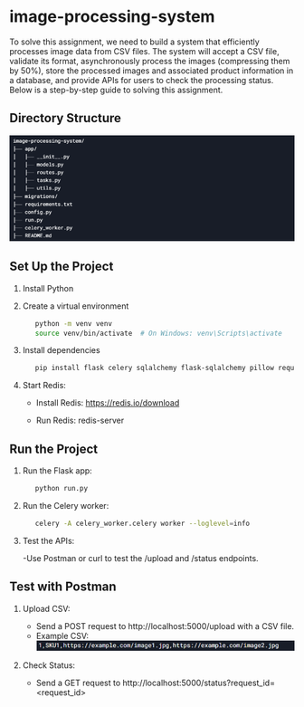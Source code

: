 # image-processing-system

To solve this assignment, we need to build a system that efficiently processes image data from CSV files. The system will accept a CSV file, validate its format, asynchronously process the images (compressing them by 50%), store the processed images and associated product information in a database, and provide APIs for users to check the processing status. Below is a step-by-step guide to solving this assignment.

## Directory Structure

![image](migrations/screenshot1.png)

## Set Up the Project

1. Install Python
2. Create a virtual environment
    ```bash
       python -m venv venv
       source venv/bin/activate  # On Windows: venv\Scripts\activate
    ```
4. Install dependencies
    ```bash
       pip install flask celery sqlalchemy flask-sqlalchemy pillow requests redis
    ```
5. Start Redis:

      - Install Redis: https://redis.io/download
      
      - Run Redis: redis-server


## Run the Project

1. Run the Flask app:
    ```bash
       python run.py
    ```

2. Run the Celery worker:
    ```bash
       celery -A celery_worker.celery worker --loglevel=info
    ```
3. Test the APIs:

   -Use Postman or curl to test the /upload and /status endpoints.


## Test with Postman

1. Upload CSV:
      - Send a POST request to http://localhost:5000/upload with a CSV file.
      - Example CSV:
        ![image](migrations/screenshot2.png)

2. Check Status:

      - Send a GET request to http://localhost:5000/status?request_id=<request_id>

